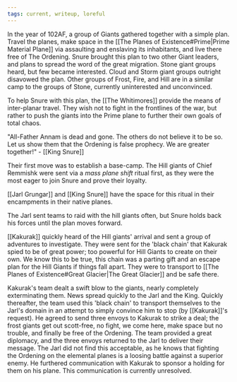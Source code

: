 ```yaml
---
tags: current, writeup, loreful
---
```

In the year of 102AF, a group of Giants gathered together with a simple plan. Travel the planes, make space in the [[The Planes of Existence#Prime|Prime Material Plane]] via assaulting and enslaving its inhabitants, and live there free of The Ordening. Snure brought this plan to two other Giant leaders, and plans to spread the word of the great migration. Stone giant groups heard, but few became interested. Cloud and Storm giant groups outright disavowed the plan. Other groups of Frost, Fire, and Hill are in a similar camp to the groups of Stone, currently uninterested and unconvinced.

To help Snure with this plan, the [[The Whitimores]] provide the means of inter-planar travel. They wish not to fight in the frontlines of the war, but rather to push the giants into the Prime plane to further their own goals of total chaos.

"All-Father Annam is dead and gone. The others do not believe it to be so. Let us show them that the Ordening is false prophecy. We are greater together!" - [[King Snure]]

Their first move was to establish a base-camp. The Hill giants of Chief Remmishk were sent via a *mass plane shift* ritual first, as they were the most eager to join Snure and prove their loyalty. 

[[Jarl Grungar]] and [[King Snure]] have the space for this ritual in their encampments in their native planes.

The Jarl sent teams to raid with the hill giants often, but Snure holds back his forces until the plan moves forward.

[[Kakurak]] quickly heard of the Hill giants' arrival and sent a group of adventures to investigate. They were sent for the 'black chain' that Kakurak spied to be of great power; too powerful for Hill Giants to create on their own. We know this to be true, this chain was a parting gift and an escape plan for the Hill Giants if things fall apart. They were to transport to [[The Planes of Existence#Great Glacier|The Great Glacier]] and be safe there.

Kakurak's team dealt a swift blow to the giants, nearly completely exterminating them. News spread quickly to the Jarl and the King. Quickly thereafter, the team used this 'black chain' to transport themselves to the Jarl's domain in an attempt to simply convince him to stop (by [[Kakurak]]'s request). He agreed to send three envoys to Kakurak to strike a deal; the frost giants get out scott-free, no fight, we come here, make space but no trouble, and finally be free of the Ordening. The team provided a great diplomacy, and the three envoys returned to the Jarl to deliver their message. The Jarl did not find this acceptable, as he knows that fighting the Ordening on the elemental planes is a loosing battle against a superior enemy. He furthered communication with Kakurak to sponsor a holding for them on his plane. This communication is currently unresolved.

